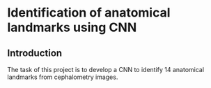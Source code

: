 # Identification of anatomical landmarks using CNN

## Introduction
The task of this project is to develop a CNN to identify 14 anatomical landmarks from cephalometry images.